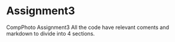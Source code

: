 # Assignment3
CompPhoto Assignment3
All the code have relevant coments and markdown to divide into 4 sections.
